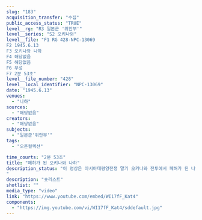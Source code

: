 ```yaml
---
slug: "183"
acquisition_transfer: "수집"
public_access_status: "TRUE"
level__rg: "R3 일본군 '위안부'"
level__series: "S2 오키나와"
level__file: "F1 RG 428-NPC-13069
F2 1945.6.13 
F3 오키나와 나하
F4 해당없음
F5 해당없음
F6 무성
F7 2분 53초"
level__file_number: "428"
level__local_identifier: "NPC-13069"
date: "1945.6.13"
venues: 
  - "나하"
sources: 
  - "해당없음"
creators: 
  - "해당없음"
subjects: 
  - "일본군'위안부'"
tags: 
  - "오픈컬렉션"

time_courts: "2분 53초"
title: "폐허가 된 오키나와 나하"
description_status: "이 영상은 아시아태평양전쟁 말기 오키나와 전투에서 폐허가 된 나하의 모습을 찍은 영상이다.
"
description: "숏리스트"
shotlist: ""
media_type: "video"
link: "https://www.youtube.com/embed/WI17fF_Kat4"
components: 
  - "https://img.youtube.com/vi/WI17fF_Kat4/sddefault.jpg"
---
```


